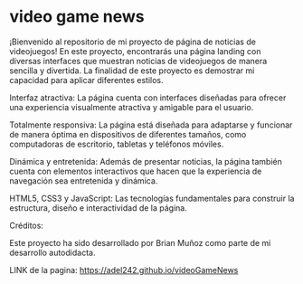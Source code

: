# video game news

¡Bienvenido al repositorio de mi proyecto de página de noticias de videojuegos! En este proyecto, encontrarás una página landing con diversas interfaces que muestran noticias de videojuegos de manera sencilla y divertida. La finalidad de este proyecto es demostrar mi capacidad para aplicar diferentes estilos.

Interfaz atractiva: La página cuenta con interfaces diseñadas para ofrecer una experiencia visualmente atractiva y amigable para el usuario.

Totalmente responsiva: La página está diseñada para adaptarse y funcionar de manera óptima en dispositivos de diferentes tamaños, como computadoras de escritorio, tabletas y teléfonos móviles.

Dinámica y entretenida: Además de presentar noticias, la página también cuenta con elementos interactivos que hacen que la experiencia de navegación sea entretenida y dinámica.

HTML5, CSS3 y JavaScript: Las tecnologías fundamentales para construir la estructura, diseño e interactividad de la página.

Créditos:

Este proyecto ha sido desarrollado por Brian Muñoz como parte de mi desarrollo autodidacta.

LINK de la pagina: https://adel242.github.io/videoGameNews
